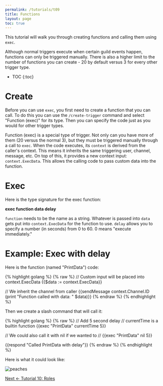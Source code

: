 ```yaml
---
permalink: /tutorials/t09
title: Functions
layout: page
toc: true
---
```


This tutorial will walk you through creating functions and calling them using `exec`.

Although normal triggers execute when certain guild events happen, functions can only be triggered manually. There is also a higher limit to the number of functions you can create - 20 by default versus 3 for every other trigger type.

* TOC
{:toc}

# Create

Before you can use `exec`, you first need to create a function that you can call. To do this you can use the `/create-trigger` command and select "Function (exec)" for its type. Then you can specify the code just as you would for other trigger types.

Function (exec) is a special type of trigger. Not only can you have more of them (20 versus the normal 3), but they must be triggered manually through a call to `exec`. When the code executes, its `context` is derived from the caller's context. This means it inherits the same triggering user, channel, message, etc. On top of this, it provides a new context input: `context.ExecData`. This allows the calling code to pass custom data into the function.

# Exec

Here is the type signature for the exec function:

**exec function data delay**

`function` needs to be the name as a string. Whatever is passed into `data` gets put into `context.ExecData` for the function to use. `delay` allows you to specify a number (in seconds) from 0 to 60. 0 means "execute immediately."

# Example: Exec with delay

Here is the function (named "PrintData") code:

{% highlight golang %}
{% raw %}
// Custom input will be placed into context.ExecData
{{$data := context.ExecData}}

// We inherit the channel from caller
{{sendMessage context.Channel.ID (print "Function called with data: " $data)}}
{% endraw %}
{% endhighlight %}

Then we create a slash command that will call it:

{% highlight golang %}
{% raw %}
// Add 5 second delay
// currentTime is a builtin function
{{exec "PrintData" currentTime 5}}

// We could also call it with nil if we wanted to
// {{exec "PrintData" nil 5}}

{{respond "Called PrintData with delay"}}
{% endraw %}
{% endhighlight %}

Here is what it could look like:

![peaches](/peaches-bot.docs/assets/t09/print.png)

[Next <- Tutorial 10: Roles](/peaches-bot.docs/tutorials/t10)